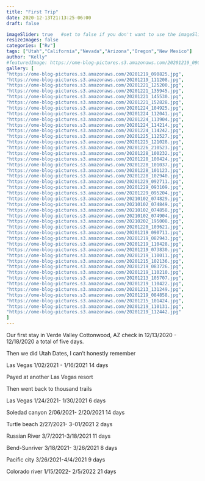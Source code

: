 ```yaml
---
title: "First Trip"
date: 2020-12-13T21:13:25-06:00
draft: false

imageSlider: true   #set to false if you don't want to use the imageSlider but a featuredImage
resizeImages: false
categories: ["Rv"]
tags: ["Utah","California","Nevada","Arizona","Oregon","New Mexico"]
author: "Kelly"
#featuredImage: https://ome-blog-pictures.s3.amazonaws.com/20201219_090825.jpg
gallery: [
"https://ome-blog-pictures.s3.amazonaws.com/20201219_090825.jpg",
"https://ome-blog-pictures.s3.amazonaws.com/20201219_111208.jpg",
"https://ome-blog-pictures.s3.amazonaws.com/20201221_125200.jpg",
"https://ome-blog-pictures.s3.amazonaws.com/20201221_135945.jpg",
"https://ome-blog-pictures.s3.amazonaws.com/20201221_145530.jpg",
"https://ome-blog-pictures.s3.amazonaws.com/20201221_152828.jpg",
"https://ome-blog-pictures.s3.amazonaws.com/20201224_104925.jpg",
"https://ome-blog-pictures.s3.amazonaws.com/20201224_112041.jpg",
"https://ome-blog-pictures.s3.amazonaws.com/20201224_113904.jpg",
"https://ome-blog-pictures.s3.amazonaws.com/20201224_114214.jpg",
"https://ome-blog-pictures.s3.amazonaws.com/20201224_114242.jpg",
"https://ome-blog-pictures.s3.amazonaws.com/20201225_112527.jpg",
"https://ome-blog-pictures.s3.amazonaws.com/20201225_121028.jpg",
"https://ome-blog-pictures.s3.amazonaws.com/20201226_210523.jpg",
"https://ome-blog-pictures.s3.amazonaws.com/20201228_100232.jpg",
"https://ome-blog-pictures.s3.amazonaws.com/20201228_100424.jpg",
"https://ome-blog-pictures.s3.amazonaws.com/20201228_101037.jpg",
"https://ome-blog-pictures.s3.amazonaws.com/20201228_101123.jpg",
"https://ome-blog-pictures.s3.amazonaws.com/20201228_102940.jpg",
"https://ome-blog-pictures.s3.amazonaws.com/20201229_092711.jpg",
"https://ome-blog-pictures.s3.amazonaws.com/20201229_093109.jpg",
"https://ome-blog-pictures.s3.amazonaws.com/20201229_095204.jpg",
"https://ome-blog-pictures.s3.amazonaws.com/20210102_074829.jpg",
"https://ome-blog-pictures.s3.amazonaws.com/20210102_074849.jpg",
"https://ome-blog-pictures.s3.amazonaws.com/20210102_074858.jpg",
"https://ome-blog-pictures.s3.amazonaws.com/20210102_074904.jpg",
"https://ome-blog-pictures.s3.amazonaws.com/20210202_195008.jpg",
"https://ome-blog-pictures.s3.amazonaws.com/20201220_103621.jpg",
"https://ome-blog-pictures.s3.amazonaws.com/20201219_090711.jpg",
"https://ome-blog-pictures.s3.amazonaws.com/20201219_082943.jpg",
"https://ome-blog-pictures.s3.amazonaws.com/20201219_110428.jpg",
"https://ome-blog-pictures.s3.amazonaws.com/20201219_073830.jpg",
"https://ome-blog-pictures.s3.amazonaws.com/20201219_110011.jpg",
"https://ome-blog-pictures.s3.amazonaws.com/20201215_102136.jpg",
"https://ome-blog-pictures.s3.amazonaws.com/20201219_083726.jpg",
"https://ome-blog-pictures.s3.amazonaws.com/20201219_110210.jpg",
"https://ome-blog-pictures.s3.amazonaws.com/20201213_105707.jpg",
"https://ome-blog-pictures.s3.amazonaws.com/20201219_110422.jpg",
"https://ome-blog-pictures.s3.amazonaws.com/20201213_131249.jpg",
"https://ome-blog-pictures.s3.amazonaws.com/20201219_084858.jpg",
"https://ome-blog-pictures.s3.amazonaws.com/20201215_101424.jpg",
"https://ome-blog-pictures.s3.amazonaws.com/20201219_110131.jpg",
"https://ome-blog-pictures.s3.amazonaws.com/20201219_112442.jpg"
]
---
```




Our first stay in Verde Valley Cottonwood, AZ check in 12/13/2020 - 12/18/2020 a total of five days.

Then we did Utah Dates, I can’t honestly remember

Las Vegas 1/02/2021 - 1/16/2021 14 days

Payed at another Las Vegas resort

Then went back to thousand trails

Las Vegas 1/24/2021- 1/30/2021 6 days

Soledad canyon 2/06/2021- 2/20/2021 14 days

Turtle beach 2/27/2021- 3-01/2021 2 days

Russian River 3/7/2021-3/18/2021 11 days

Bend-Sunriver 3/18/2021- 3/26/2021 8 days

Pacific city 3/26/2021-4/4/2021 9 days

Colorado river 1/15/2022- 2/5/2022 21 days

